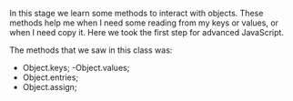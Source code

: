 In this stage we learn some methods to interact with objects. These methods help me when I need some reading from my keys or values, or when I need copy it.
Here we took the first step for advanced JavaScript.

The methods that we saw in this class was:
- Object.keys;
-Object.values;
- Object.entries;
- Object.assign;
